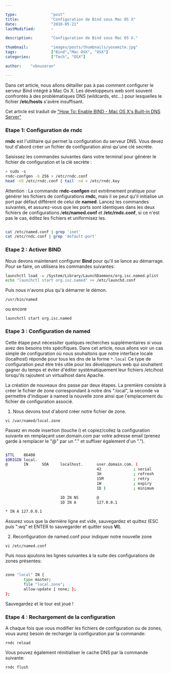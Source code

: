 ```yaml
---

type:               "post"
title:              "Configuration de Bind sous Mac OS X"
date:               "2010-05-21"
lastModified:       ~

description:        "Configuration de Bind sous Mac OS X."

thumbnail:          "images/posts/thumbnails/yosemite.jpg"
tags:               ["Bind","Mac OSX", "OSX"]
categories:         ["Tech", "OSX"]

author:    "vbouzeran"

---
```


Dans cet article, nous allons détailler pas à pas comment configurer le serveur Bind intégré à Mac Os X.
Les développeurs web sont souvent confrontés à des problématiques DNS (wildcards, etc...) pour lesquelles le fichier **/etc/hosts** s'avère insuffisant.

Cet article est traduit de <a href="http://www.macshadows.com/kb/index.php?title=How_To:_Enable_BIND_-_Mac_OS_X's_Built-in_DNS_Server" target="_blank">"How To: Enable BIND - Mac OS X's Built-in DNS Server"</a>

### Etape 1: Configuration de rndc

**rndc** est l'utilitaire qui permet la configuration du serveur DNS. Vous devez tout d'abord créer un fichier de configuration ainsi qu'une clé secrète.

Saisissez les commandes suivantes dans votre terminal pour générer le fichier de configuration et la clé secrète :

```bash
> sudo -s
rndc-confgen -b 256 > /etc/rndc.conf
head -n5 /etc/rndc.conf | tail -n4 > /etc/rndc.key
```


Attention : La commande r**ndc-confgen** est extrêmement pratique pour générer les fichiers de configurations **rndc**, mais il se peut qu'il initialise un port par défaut différent de celui de **named**.
Lancez les commandes suivantes, et assurez-vous que les ports sont identiques dans les deux fichiers de configurations /**etc/named.conf** et **/etc/rndc.conf**, si ce n'est pas le cas, éditez les fichiers et uniformisez les.

```bash

cat /etc/named.conf | grep 'inet'
cat /etc/rndc.conf | grep 'default-port'
```


### Etape 2 : Activer BIND

Nous devons maintenant configurer **Bind** pour qu'il se lance au démarrage. Pour se faire, on utilisera les commandes suivantes:

```bash
launchctl load -w /System/Library/LaunchDaemons/org.isc.named.plist
echo "launchctl start org.isc.named" >> /etc/launchd.conf
```


Puis nous n'avons plus qu'à démarrer le démon.

```
/usr/bin/named
```

ou encore

```
launchctl start org.isc.named
```

### Etape 3 : Configuration de named<br />

Cette étape peut nécessiter quelques recherches supplémentaires si vous avez des besoins très spécifiques.
Dans cet article, nous allons voir un cas simple de configuration où nous souhaitons que notre interface locale (localhost) réponde pour tous les dns de la forme `*.local`
Ce type de configuration peut être très utile pour les développeurs web qui souhaitent gagner du temps et éviter d'éditer systématiquement leur fichiers /etc/host lorsqu'ils rajoutent un virtualhost dans Apache.

La création de nouveaux dns passe par deux étapes. La première consiste à créer le fichier de zone correspondant à notre dns ".local", la seconde va permettre d'indiquer à named la nouvelle zone ainsi que l'emplacement du fichier de configuration associé.

1) Nous devons tout d'abord créer notre fichier de zone.

```
vi /var/named/local.zone
```

Passez en mode insertion (touche i) et copiez/collez la configuration suivante en remplaçant user.domain.com par votre adresse email (prenez garde à remplacer le "@" par un "." et suffixer également d'un ".").

```bash

$TTL    86400
$ORIGIN local.
@       IN      SOA     localhost.      user.domain.com. (
                                        42              ; serial
                                        3H              ; refresh
                                        15M             ; retry
                                        1W              ; expiry
                                        1D )            ; minimum

                        1D IN NS        @
                        1D IN A         127.0.0.1

* IN A 127.0.0.1

```


Assurez vous que la dernière ligne est vide, sauvegardez et quittez (ESC puis ":wq" et ENTER to sauvegarder et quitter sous **VI**).

2) Reconfiguration de named.conf pour indiquer notre nouvelle zone

```
vi /etc/named.conf
```

Puis nous ajoutons les lignes suivantes à la suite des configurations de zones présentes:

```bash

zone "local" IN {
        type master;
        file "local.zone";
        allow-update { none; };
};
```


Sauvegardez et le tour est joué !

### Etape 4 : Rechargement de la configuration

A chaque fois que vous modifier les fichiers de configuration ou de zones, vous aurez besoin de recharger la configuration par la commande:

```
rndc reload
```

Vous pouvez également réinitialiser le cache DNS par la commande suivante:

```
rndc flush
```
